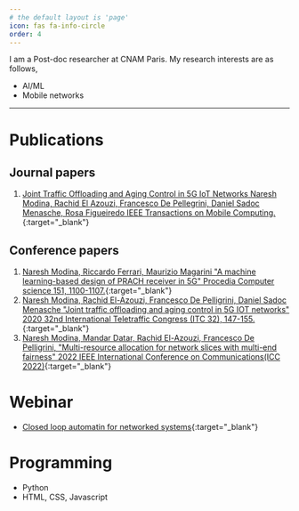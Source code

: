 ```yaml
---
# the default layout is 'page'
icon: fas fa-info-circle
order: 4
---
```


I am a Post-doc researcher at CNAM Paris. My research interests are as follows,

- AI/ML
- Mobile networks

---

# Publications

## Journal papers
1. [Joint Traffic Offloading and Aging Control in 5G IoT Networks Naresh Modina, Rachid El Azouzi, Francesco De Pellegrini, Daniel Sadoc Menasche, Rosa Figueiredo IEEE Transactions on Mobile Computing.](https://ieeexplore.ieee.org/abstract/document/9723643){:target="_blank"}
## Conference papers
1. [Naresh Modina, Riccardo Ferrari, Maurizio Magarini  "A machine learning-based design of PRACH receiver in 5G" Procedia Computer science 151, 1100-1107.](https://www.sciencedirect.com/science/article/pii/S1877050919306234){:target="_blank"}
2. [Naresh Modina, Rachid El-Azouzi, Francesco De Pelligrini, Daniel Sadoc Menasche  "Joint traffic offloading and aging control in 5G IOT networks" 2020 32nd International Teletraffic Congress (ITC 32), 147-155.](https://ieeexplore.ieee.org/document/9355538){:target="_blank"}
3. [Naresh Modina, Mandar Datar, Rachid El-Azouzi, Francesco De Pelligrini, "Multi-resource allocation for network slices with multi-end fairness" 2022 IEEE International Conference on Communications(ICC 2022)](https://ieeexplore.ieee.org/abstract/document/9838759){:target="_blank"}

# Webinar
- [Closed loop automatin for networked systems](https://aiatedge.eu/3rd-webinar-on-closed-loop-automation-for-networked-systems/){:target="_blank"}

# Programming
- Python
- HTML, CSS, Javascript